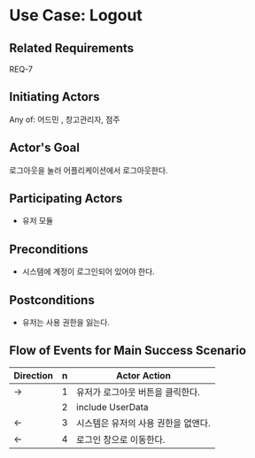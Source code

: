 # Use Case: Logout

## **Related Requirements**

REQ-7

## **Initiating Actors**

Any of: 어드민 , 창고관리자, 점주

## **Actor's Goal**

로그아웃을 눌러 어플리케이션에서 로그아웃한다.

## **Participating Actors**

 - 유저 모듈

## **Preconditions**

- 시스템에 계정이 로그인되어 있어야 한다.

## **Postconditions**

- 유저는 사용 권한을 잃는다.

## Flow of Events for Main Success Scenario
| Direction | n    | Actor Action                        |
| --------- | ---- | ----------------------------------- |
| →         | 1    | 유저가 로그아웃 버튼을 클릭한다.    |
|           | 2    | include UserData                    |
| ←         | 3    | 시스템은 유저의 사용 권한을 없앤다. |
| ←         | 4    | 로그인 창으로 이동한다.             |
